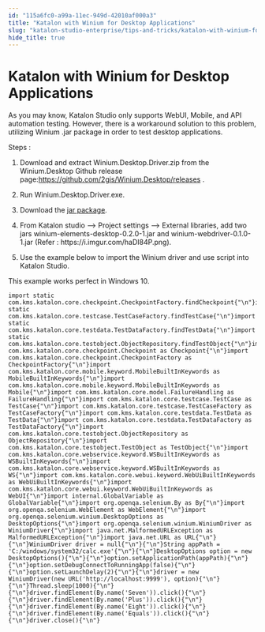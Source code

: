 ```yaml
---
id: "115a6fc0-a99a-11ec-949d-42010af000a3"
title: "Katalon with Winium for Desktop Applications"
slug: "katalon-studio-enterprise/tips-and-tricks/katalon-with-winium-for-desktop-applications"
hide_title: true
---
```


# <a id="id" class="anchor_top_offset"/><a id="ariaid-title1" class="anchor_top_offset"/>Katalon with Winium for Desktop Applications

<p xmlns="http://www.w3.org/1999/xhtml" className="p">As you may know, Katalon Studio only supports WebUI, Mobile, and   API automation testing. However, there is a workaround solution to   this problem, utilizing Winium .jar package in order to test   desktop applications.</p> 
<div xmlns="http://www.w3.org/1999/xhtml" className="p">Steps :<ol className="ol"><li className="li"><p className="p">Download and extract Winium.Desktop.Driver.zip from the Winium.Desktop Github release page:<a className="xref j-external-link" href="https://github.com/2gis/Winium.Desktop/releases" target="_blank">https://github.com/2gis/Winium.Desktop/releases</a> .</p></li><li className="li"><p className="p">Run
        Winium.Desktop.Driver.exe.</p></li><li className="li"><p className="p">Download the <a className="xref j-external-link" href="https://jar-download.com/?search_box=com.github.2gis.winium" target="_blank">jar
          package</a>. </p></li><li className="li"><p className="p">From Katalon studio --&gt; Project settings --&gt;
        External libraries, add two jars
        winium-elements-desktop-0.2.0-1.jar and
        winium-webdriver-0.1.0-1.jar (Refer :
        https://i.imgur.com/haDI84P.png).</p></li><li className="li"><p className="p">Use the example below to import
        the Winium driver and use script into Katalon Studio.</p></li></ol> </div>
<p xmlns="http://www.w3.org/1999/xhtml" className="p">This example works perfect in Windows 10.</p> 
<pre xmlns="http://www.w3.org/1999/xhtml" className="pre codeblock"><code>import static com.kms.katalon.core.checkpoint.CheckpointFactory.findCheckpoint{"\n"}import static com.kms.katalon.core.testcase.TestCaseFactory.findTestCase{"\n"}import static com.kms.katalon.core.testdata.TestDataFactory.findTestData{"\n"}import static com.kms.katalon.core.testobject.ObjectRepository.findTestObject{"\n"}import com.kms.katalon.core.checkpoint.Checkpoint as Checkpoint{"\n"}import com.kms.katalon.core.checkpoint.CheckpointFactory as CheckpointFactory{"\n"}import com.kms.katalon.core.mobile.keyword.MobileBuiltInKeywords as MobileBuiltInKeywords{"\n"}import com.kms.katalon.core.mobile.keyword.MobileBuiltInKeywords as Mobile{"\n"}import com.kms.katalon.core.model.FailureHandling as FailureHandling{"\n"}import com.kms.katalon.core.testcase.TestCase as TestCase{"\n"}import com.kms.katalon.core.testcase.TestCaseFactory as TestCaseFactory{"\n"}import com.kms.katalon.core.testdata.TestData as TestData{"\n"}import com.kms.katalon.core.testdata.TestDataFactory as TestDataFactory{"\n"}import com.kms.katalon.core.testobject.ObjectRepository as ObjectRepository{"\n"}import com.kms.katalon.core.testobject.TestObject as TestObject{"\n"}import com.kms.katalon.core.webservice.keyword.WSBuiltInKeywords as WSBuiltInKeywords{"\n"}import com.kms.katalon.core.webservice.keyword.WSBuiltInKeywords as WS{"\n"}import com.kms.katalon.core.webui.keyword.WebUiBuiltInKeywords as WebUiBuiltInKeywords{"\n"}import com.kms.katalon.core.webui.keyword.WebUiBuiltInKeywords as WebUI{"\n"}import internal.GlobalVariable as GlobalVariable{"\n"}import org.openqa.selenium.By as By{"\n"}import org.openqa.selenium.WebElement as WebElement{"\n"}import org.openqa.selenium.winium.DesktopOptions as DesktopOptions{"\n"}import org.openqa.selenium.winium.WiniumDriver as WiniumDriver{"\n"}import java.net.MalformedURLException as MalformedURLException{"\n"}import java.net.URL as URL{"\n"}{"\n"}WiniumDriver driver = null{"\n"}{"\n"}String appPath = 'C:/windows/system32/calc.exe'{"\n"}{"\n"}DesktopOptions option = new DesktopOptions(){"\n"}{"\n"}option.setApplicationPath(appPath){"\n"}{"\n"}option.setDebugConnectToRunningApp(false){"\n"}{"\n"}option.setLaunchDelay(2){"\n"}{"\n"}driver = new WiniumDriver(new URL('http://localhost:9999'), option){"\n"}{"\n"}Thread.sleep(1000){"\n"}{"\n"}driver.findElement(By.name('Seven')).click(){"\n"}{"\n"}driver.findElement(By.name('Plus')).click(){"\n"}{"\n"}driver.findElement(By.name('Eight')).click(){"\n"}{"\n"}driver.findElement(By.name('Equals')).click(){"\n"}{"\n"}driver.close(){"\n"}</code></pre> 
